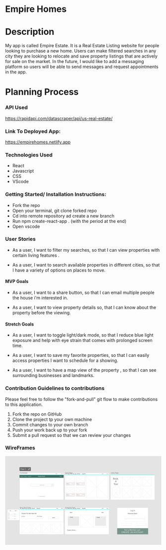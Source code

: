 # Empire Homes

# Description

My app is called Empire Estate. It is a Real Estate Listing website for people looking to purchase a new home. Users can make filtered searches in any city they are looking to relocate and save property listings that are actively for sale on the market. In the future, I would like to add a messaging platform so users will be able to send messages and request appointments in the app.

# Planning Process

### API Used
https://rapidapi.com/datascraper/api/us-real-estate/


### Link To Deployed App:
https://empirehomes.netlify.app

### Technologies Used 
- React
- Javascript
- CSS
- VScode

### Getting Started/ Installation Instructions:
- Fork the repo
- Open your terminal, git clone forked repo
- Cd into remote repository ad create a new branch
- Run npm create-react-app . (with the period at the end)
- Open vscode 

### User Stories

- As a user, I want to filter my searches, so that I can view properties with certain living features .

- As a user, I want to search available properties in different cities, so that I have a variety of options on places to move.

#### MVP Goals

- As a user, I want to a share button, so that I can email multiple people the house i'm interested in.

- As a user, I want to view property details so, that I can know about the property before the viewing.

#### Stretch Goals

- As a user, I want to toggle light/dark mode, so that I reduce blue light exposure and help with eye strain that comes with prolonged screen time.

-  As a user, I want to save my favorite properties, so that I can easily access properties I want to schedule for a showing.

- As a user, I want to have a map view of the property , so that I can see surrounding businesses and landmarks.


### Contribution Guidelines to contributions
Please feel free to follow the "fork-and-pull" git flow to make contributions to this application.

1. Fork the repo on GitHub
2. Clone the project tp your own machine
3. Commit changes to your own branch
4. Push your work back up to your fork
5. Submit a pull request so that we can review your changes



### WireFrames

![Empire Homes WebApp](./src/assets/empire-homes-wireframe.png?raw=true "Empire Homes")
